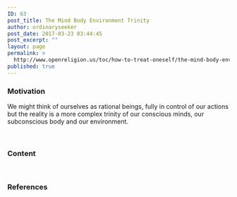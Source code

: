 ```yaml
---
ID: 63
post_title: The Mind Body Environment Trinity
author: ordinaryseeker
post_date: 2017-03-23 03:44:45
post_excerpt: ""
layout: page
permalink: >
  http://www.openreligion.us/toc/how-to-treat-oneself/the-mind-body-environment-trinity/
published: true
---
```

<h3>Motivation</h3>
We might think of ourselves as rational beings, fully in control of our actions but the reality is a more complex trinity of our conscious minds, our subconscious body and our environment.

&nbsp;
<h3>Content</h3>
&nbsp;
<h3>References</h3>